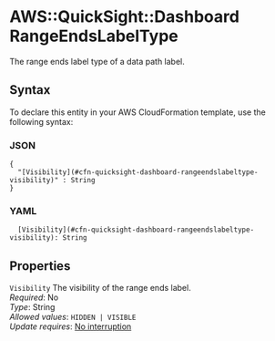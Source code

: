 # AWS::QuickSight::Dashboard RangeEndsLabelType<a name="aws-properties-quicksight-dashboard-rangeendslabeltype"></a>

The range ends label type of a data path label\.

## Syntax<a name="aws-properties-quicksight-dashboard-rangeendslabeltype-syntax"></a>

To declare this entity in your AWS CloudFormation template, use the following syntax:

### JSON<a name="aws-properties-quicksight-dashboard-rangeendslabeltype-syntax.json"></a>

```
{
  "[Visibility](#cfn-quicksight-dashboard-rangeendslabeltype-visibility)" : String
}
```

### YAML<a name="aws-properties-quicksight-dashboard-rangeendslabeltype-syntax.yaml"></a>

```
  [Visibility](#cfn-quicksight-dashboard-rangeendslabeltype-visibility): String
```

## Properties<a name="aws-properties-quicksight-dashboard-rangeendslabeltype-properties"></a>

`Visibility` <a name="cfn-quicksight-dashboard-rangeendslabeltype-visibility"></a>
The visibility of the range ends label\.  
_Required_: No  
_Type_: String  
_Allowed values_: `HIDDEN | VISIBLE`  
_Update requires_: [No interruption](https://docs.aws.amazon.com/AWSCloudFormation/latest/UserGuide/using-cfn-updating-stacks-update-behaviors.html#update-no-interrupt)
